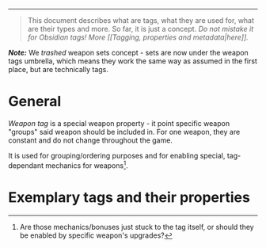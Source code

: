 ___

>This document describes what are tags, what they are used for, what are their types and more. So far, it is just a concept. *Do not mistake it for Obsidian tags! More [[Tagging, properties and metadata|here]].*

***Note:*** We *trashed* weapon sets concept - sets are now under the weapon tags umbrella, which means they work the same way as assumed in the first place, but are technically tags.

# General

*Weapon tag* is a special weapon property - it point specific weapon "groups" said weapon should be included in. For one weapon, they are constant and do not change throughout the game.

It is used for grouping/ordering purposes and for enabling special, tag-dependant mechanics for weapons[^1].

# Exemplary tags and their properties




[^1]: Are those mechanics/bonuses just stuck to the tag itself, or should they be enabled by specific weapon's upgrades?